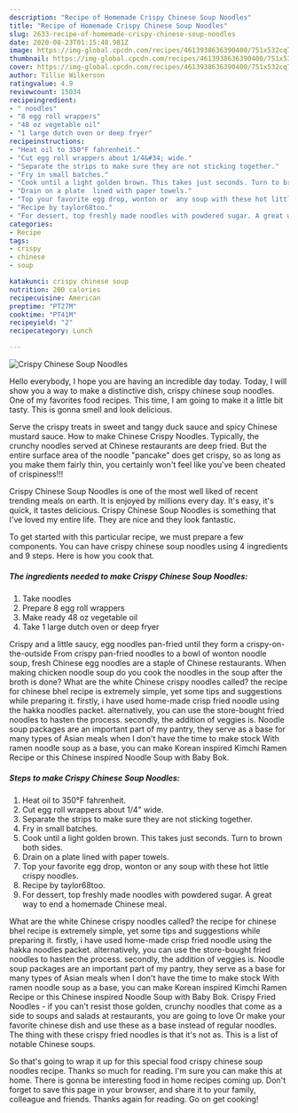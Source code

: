 ```yaml
---
description: "Recipe of Homemade Crispy Chinese Soup Noodles"
title: "Recipe of Homemade Crispy Chinese Soup Noodles"
slug: 2633-recipe-of-homemade-crispy-chinese-soup-noodles
date: 2020-08-23T01:15:48.981Z
image: https://img-global.cpcdn.com/recipes/4613938636390400/751x532cq70/crispy-chinese-soup-noodles-recipe-main-photo.jpg
thumbnail: https://img-global.cpcdn.com/recipes/4613938636390400/751x532cq70/crispy-chinese-soup-noodles-recipe-main-photo.jpg
cover: https://img-global.cpcdn.com/recipes/4613938636390400/751x532cq70/crispy-chinese-soup-noodles-recipe-main-photo.jpg
author: Tillie Wilkerson
ratingvalue: 4.9
reviewcount: 15034
recipeingredient:
- " noodles"
- "8 egg roll wrappers"
- "48 oz vegetable oil"
- "1 large dutch oven or deep fryer"
recipeinstructions:
- "Heat oil to 350°F fahrenheit."
- "Cut egg roll wrappers about 1/4&#34; wide."
- "Separate the strips to make sure they are not sticking together."
- "Fry in small batches."
- "Cook until a light golden brown. This takes just seconds. Turn to brown both sides."
- "Drain on a plate  lined with paper towels."
- "Top your favorite egg drop, wonton or  any soup with these hot little crispy noodles."
- "Recipe by taylor68too."
- "For dessert, top freshly made noodles with powdered sugar. A great way to end a homemade Chinese meal."
categories:
- Recipe
tags:
- crispy
- chinese
- soup

katakunci: crispy chinese soup 
nutrition: 200 calories
recipecuisine: American
preptime: "PT27M"
cooktime: "PT41M"
recipeyield: "2"
recipecategory: Lunch

---
```



![Crispy Chinese Soup Noodles](https://img-global.cpcdn.com/recipes/4613938636390400/751x532cq70/crispy-chinese-soup-noodles-recipe-main-photo.jpg)

Hello everybody, I hope you are having an incredible day today. Today, I will show you a way to make a distinctive dish, crispy chinese soup noodles. One of my favorites food recipes. This time, I am going to make it a little bit tasty. This is gonna smell and look delicious.

Serve the crispy treats in sweet and tangy duck sauce and spicy Chinese mustard sauce. How to make Chinese Crispy Noodles. Typically, the crunchy noodles served at Chinese restaurants are deep fried. But the entire surface area of the noodle &#34;pancake&#34; does get crispy, so as long as you make them fairly thin, you certainly won&#39;t feel like you&#39;ve been cheated of crispiness!!!

Crispy Chinese Soup Noodles is one of the most well liked of recent trending meals on earth. It is enjoyed by millions every day. It's easy, it's quick, it tastes delicious. Crispy Chinese Soup Noodles is something that I've loved my entire life. They are nice and they look fantastic.


To get started with this particular recipe, we must prepare a few components. You can have crispy chinese soup noodles using 4 ingredients and 9 steps. Here is how you cook that.

<!--inarticleads1-->

##### The ingredients needed to make Crispy Chinese Soup Noodles:

1. Take  noodles
1. Prepare 8 egg roll wrappers
1. Make ready 48 oz vegetable oil
1. Take 1 large dutch oven or deep fryer


Crispy and a little saucy, egg noodles pan-fried until they form a crispy-on-the-outside From crispy pan-fried noodles to a bowl of wonton noodle soup, fresh Chinese egg noodles are a staple of Chinese restaurants. When making chicken noodle soup do you cook the noodles in the soup after the broth is done? What are the white Chinese crispy noodles called? the recipe for chinese bhel recipe is extremely simple, yet some tips and suggestions while preparing it. firstly, i have used home-made crisp fried noodle using the hakka noodles packet. alternatively, you can use the store-bought fried noodles to hasten the process. secondly, the addition of veggies is. Noodle soup packages are an important part of my pantry, they serve as a base for many types of Asian meals when I don&#39;t have the time to make stock With ramen noodle soup as a base, you can make Korean inspired Kimchi Ramen Recipe or this Chinese inspired Noodle Soup with Baby Bok. 

<!--inarticleads2-->

##### Steps to make Crispy Chinese Soup Noodles:

1. Heat oil to 350°F fahrenheit.
1. Cut egg roll wrappers about 1/4&#34; wide.
1. Separate the strips to make sure they are not sticking together.
1. Fry in small batches.
1. Cook until a light golden brown. This takes just seconds. Turn to brown both sides.
1. Drain on a plate  lined with paper towels.
1. Top your favorite egg drop, wonton or  any soup with these hot little crispy noodles.
1. Recipe by taylor68too.
1. For dessert, top freshly made noodles with powdered sugar. A great way to end a homemade Chinese meal.


What are the white Chinese crispy noodles called? the recipe for chinese bhel recipe is extremely simple, yet some tips and suggestions while preparing it. firstly, i have used home-made crisp fried noodle using the hakka noodles packet. alternatively, you can use the store-bought fried noodles to hasten the process. secondly, the addition of veggies is. Noodle soup packages are an important part of my pantry, they serve as a base for many types of Asian meals when I don&#39;t have the time to make stock With ramen noodle soup as a base, you can make Korean inspired Kimchi Ramen Recipe or this Chinese inspired Noodle Soup with Baby Bok. Crispy Fried Noodles - if you can&#39;t resist those golden, crunchy noodles that come as a side to soups and salads at restaurants, you are going to love Or make your favorite chinese dish and use these as a base instead of regular noodles. The thing with these crispy fried noodles is that it&#39;s not as. This is a list of notable Chinese soups. 

So that's going to wrap it up for this special food crispy chinese soup noodles recipe. Thanks so much for reading. I'm sure you can make this at home. There is gonna be interesting food in home recipes coming up. Don't forget to save this page in your browser, and share it to your family, colleague and friends. Thanks again for reading. Go on get cooking!
